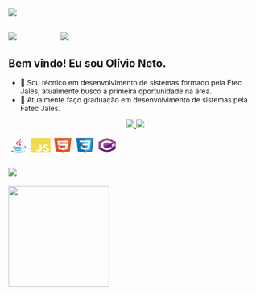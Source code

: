 <img src="https://64.media.tumblr.com/005e37a86478a9c92da7d4d3d7464b40/2bd29f0062317531-b1/s400x600/c7edc142895bc810339223dfddf2aa57ced0c32b.gif" width="1000"/>

##

<div align="left">
<img align = "right" width = "400px"  src = "https://i.pinimg.com/originals/a9/24/3d/a9243d82d3ad7878192211221b25a18c.gif">
<img height = "70px" src = "https://user-images.githubusercontent.com/92947069/183311882-d6cec5b0-18e8-48cf-a551-098f295fbce5.gif" >

  ## Bem vindo! Eu sou Olívio Neto.

- 🔭 Sou técnico em desenvolvimento de sistemas formado pela Etec Jales, atualmente busco a primeira oportunidade na área.
- 🌱 Atualmente faço graduação em desenvolvimento de sistemas pela Fatec Jales.

<div align="center">
  <a href="https://github.com/olivioneto/">
  <img height="165em" src="https://github-readme-stats.vercel.app/api?username=olivioneto&show_icons=true&theme=dark&include_all_commits=true&count_private=true"/>
  <img height="165em" src="https://github-readme-stats.vercel.app/api/top-langs/?username=olivioneto&layout=compact&langs_count=7&theme=dark"/>
</div>

<div style="display: inline_block"><br>
  <img align="center" alt="Java logo" height="30" width="40" src="https://raw.githubusercontent.com/devicons/devicon/master/icons/java/java-original.svg">
  <img align="center" alt="Js logo" height="30" width="40" src="https://raw.githubusercontent.com/devicons/devicon/master/icons/javascript/javascript-plain.svg">
  <img align="center" alt="HTML logo" height="30" width="40" src="https://raw.githubusercontent.com/devicons/devicon/master/icons/html5/html5-original.svg">
  <img align="center" alt="CSS logo" height="30" width="40" src="https://raw.githubusercontent.com/devicons/devicon/master/icons/css3/css3-original.svg">
  <img align="center" alt="Csharp logo" height="30" width="40" src="https://raw.githubusercontent.com/devicons/devicon/master/icons/csharp/csharp-original.svg">
</div>

##

<div> 
  <a href="https://www.linkedin.com/in/olivioneto" target="_blank"><img src="https://img.shields.io/badge/-LinkedIn-%230077B5?style=for-the-badge&logo=linkedin&logoColor=white" target="_blank"></a>  
</div>

<div style="display: block"><br>
  <div style= "display: grid">
  <img align="left" height="200" width="200" src="https://github.com/OlivioNeto/OlivioNeto/assets/127052042/f031f120-c176-4434-88ae-e04adf7b4845"/>
  </div>
